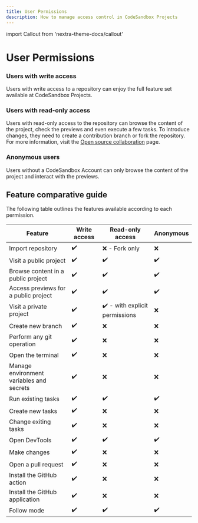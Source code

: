 ```yaml
---
title: User Permissions
description: How to manage access control in CodeSandbox Projects
---
```


import Callout from 'nextra-theme-docs/callout'

# User Permissions

### Users with write access

Users with write access to a repository can enjoy the full feature set available at CodeSandbox Projects.

### Users with read-only access 

Users with read-only access to the repository can browse the content of the project, check the previews and even execute a few tasks. To introduce changes, they need to create a contribution branch or fork the repository. For more information, visit the [Open source collaboration](https://codesandbox.io/docs/projects/docs/getting-started/open-source-collaboration) page.

### Anonymous users

Users without a CodeSandbox Account can only browse the content of the project and interact with the previews. 


## Feature comparative guide

The following table outlines the features available according to each permission.

| Feature | Write access | Read-only access | Anonymous |
|---------|-----------------------------|------------------|-----------|
|  Import repository       |               ✔️              |          ❌ - Fork only        |     ❌      |
|   Visit a public project      |             ✔️                |        ✔️          |      ✔️     |
|   Browse content in a public project      |             ✔️                |        ✔️          |      ✔️     |
|   Access previews for a public project      |             ✔️                |        ✔️          |      ✔️     |
|   Visit a private project      |             ✔️                |        ✔️  - with explicit permissions        |      ❌     |
|   Create new branch      |             ✔️                |        ❌        |      ❌     |
|   Perform any git operation      |             ✔️                |        ❌        |      ❌     |
|   Open the terminal      |             ✔️                |        ❌        |      ❌     |
|   Manage environment variables and secrets      |             ✔️                |        ❌        |      ❌     |
|   Run existing tasks     |             ✔️                |        ✔️        |      ✔️     |
|   Create new tasks     |             ✔️                |        ❌         |      ❌     |
|   Change exiting tasks     |             ✔️                |        ❌         |      ❌     |
|   Open DevTools    |             ✔️                |        ✔️         |      ✔️     |
|   Make changes    |             ✔️                |        ❌        |      ❌     |
|   Open a pull request    |             ✔️                |        ❌        |      ❌     |
|   Install the GitHub action    |             ✔️                |        ❌        |      ❌     |
|   Install the GitHub application    |             ✔️                |        ❌        |      ❌     |
|   Follow mode   |             ✔️                |        ✔️        |      ✔️     |